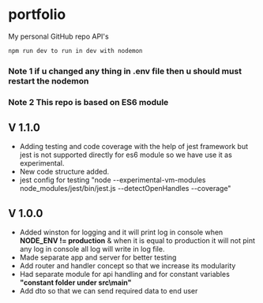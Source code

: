 # portfolio
My personal GitHub repo API's



```cmd
npm run dev to run in dev with nodemon
```

### Note 1 if u changed any thing in .env file then u should must restart the nodemon
### Note 2 This repo is based on ES6 module

## V 1.1.0
* Adding testing and code coverage with the help of jest framework but jest is not supported directly for es6 module so we have use it as experimental.
* New code structure added.
* jest config for testing "node --experimental-vm-modules node_modules/jest/bin/jest.js  --detectOpenHandles --coverage"  

## V 1.0.0
* Added winston for logging and it will print log in console when **NODE_ENV != production** & when it is equal to production it will not pint any log in console all log will write in log file.
* Made separate app and server for better testing
* Add router and handler concept so that we increase its modularity
* Had separate module for api handling and for constant variables **"constant folder under src\main"**
* Add dto so that we can send required data to end user